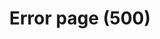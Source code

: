 ---
title: Error page (500)
_template: error
_fieldset: page
this_page_id: error
this_layout_id: default
---